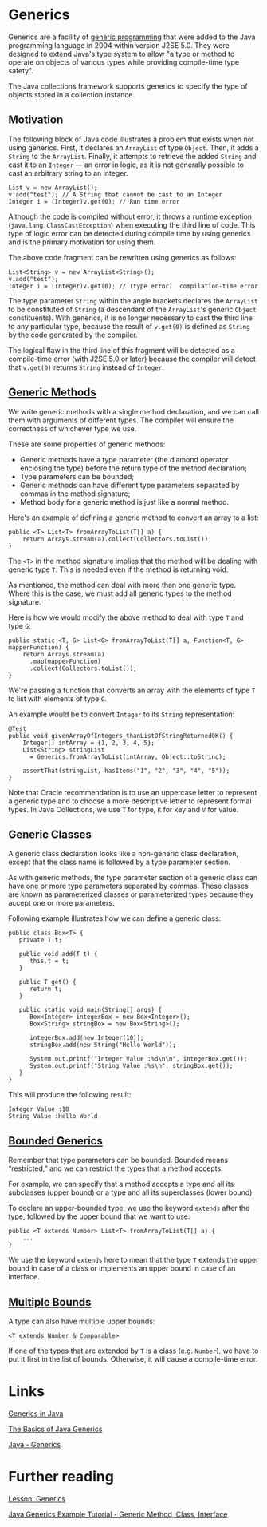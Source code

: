 # Generics
Generics are a facility of [generic programming](https://en.wikipedia.org/wiki/Generic_programming) that were added to the Java programming language in 2004 within version J2SE 5.0. They were designed to extend Java's type system to allow "a type or method to operate on objects of various types while providing compile-time type safety".

The Java collections framework supports generics to specify the type of objects stored in a collection instance.

## Motivation
The following block of Java code illustrates a problem that exists when not using generics. First, it declares an `ArrayList` of type `Object`. Then, it adds a `String` to the `ArrayList`. Finally, it attempts to retrieve the added `String` and cast it to an `Integer` — an error in logic, as it is not generally possible to cast an arbitrary string to an integer.
```
List v = new ArrayList();
v.add("test"); // A String that cannot be cast to an Integer
Integer i = (Integer)v.get(0); // Run time error
```

Although the code is compiled without error, it throws a runtime exception (`java.lang.ClassCastException`) when executing the third line of code. This type of logic error can be detected during compile time by using generics and is the primary motivation for using them.

The above code fragment can be rewritten using generics as follows:
```
List<String> v = new ArrayList<String>();
v.add("test");
Integer i = (Integer)v.get(0); // (type error)  compilation-time error
```

The type parameter `String` within the angle brackets declares the `ArrayList` to be constituted of `String` (a descendant of the `ArrayList`'s generic `Object` constituents). With generics, it is no longer necessary to cast the third line to any particular type, because the result of `v.get(0)` is defined as `String` by the code generated by the compiler.

The logical flaw in the third line of this fragment will be detected as a compile-time error (with J2SE 5.0 or later) because the compiler will detect that `v.get(0)` returns `String` instead of `Integer`.

## [Generic Methods](https://www.baeldung.com/java-generics#generic-methods)
We write generic methods with a single method declaration, and we can call them with arguments of different types. The compiler will ensure the correctness of whichever type we use.

These are some properties of generic methods:
- Generic methods have a type parameter (the diamond operator enclosing the type) before the return type of the method declaration;
- Type parameters can be bounded;
- Generic methods can have different type parameters separated by commas in the method signature;
- Method body for a generic method is just like a normal method.

Here's an example of defining a generic method to convert an array to a list:
```
public <T> List<T> fromArrayToList(T[] a) {   
    return Arrays.stream(a).collect(Collectors.toList());
}
```

The `<T>` in the method signature implies that the method will be dealing with generic type `T`. This is needed even if the method is returning void.

As mentioned, the method can deal with more than one generic type. Where this is the case, we must add all generic types to the method signature.

Here is how we would modify the above method to deal with type `T` and type `G`:
```
public static <T, G> List<G> fromArrayToList(T[] a, Function<T, G> mapperFunction) {
    return Arrays.stream(a)
      .map(mapperFunction)
      .collect(Collectors.toList());
}
```

We're passing a function that converts an array with the elements of type `T` to list with elements of type `G`.

An example would be to convert `Integer` to its `String` representation:
```
@Test
public void givenArrayOfIntegers_thanListOfStringReturnedOK() {
    Integer[] intArray = {1, 2, 3, 4, 5};
    List<String> stringList
      = Generics.fromArrayToList(intArray, Object::toString);
 
    assertThat(stringList, hasItems("1", "2", "3", "4", "5"));
}
```

Note that Oracle recommendation is to use an uppercase letter to represent a generic type and to choose a more descriptive letter to represent formal types. In Java Collections, we use `T` for type, `K` for key and `V` for value.

## Generic Classes
A generic class declaration looks like a non-generic class declaration, except that the class name is followed by a type parameter section.

As with generic methods, the type parameter section of a generic class can have one or more type parameters separated by commas. These classes are known as parameterized classes or parameterized types because they accept one or more parameters.

Following example illustrates how we can define a generic class:
```
public class Box<T> {
   private T t;

   public void add(T t) {
      this.t = t;
   }

   public T get() {
      return t;
   }

   public static void main(String[] args) {
      Box<Integer> integerBox = new Box<Integer>();
      Box<String> stringBox = new Box<String>();
    
      integerBox.add(new Integer(10));
      stringBox.add(new String("Hello World"));

      System.out.printf("Integer Value :%d\n\n", integerBox.get());
      System.out.printf("String Value :%s\n", stringBox.get());
   }
}
```

This will produce the following result:
```
Integer Value :10
String Value :Hello World
```

## [Bounded Generics](https://www.baeldung.com/java-generics#1-bounded-generics)
Remember that type parameters can be bounded. Bounded means “restricted,” and we can restrict the types that a method accepts.

For example, we can specify that a method accepts a type and all its subclasses (upper bound) or a type and all its superclasses (lower bound).

To declare an upper-bounded type, we use the keyword `extends` after the type, followed by the upper bound that we want to use:
```
public <T extends Number> List<T> fromArrayToList(T[] a) {
    ...
}
```

We use the keyword `extends` here to mean that the type `T` extends the upper bound in case of a class or implements an upper bound in case of an interface.

## [Multiple Bounds](https://www.baeldung.com/java-generics#2-multiple-bounds)
A type can also have multiple upper bounds:
```
<T extends Number & Comparable>
```

If one of the types that are extended by `T` is a class (e.g. `Number`), we have to put it first in the list of bounds. Otherwise, it will cause a compile-time error.

# Links
[Generics in Java](https://en.wikipedia.org/wiki/Generics_in_Java)

[The Basics of Java Generics](https://www.baeldung.com/java-generics#generic-methods)

[Java - Generics](https://www.tutorialspoint.com/java/java_generics.htm)

# Further reading
[Lesson: Generics](https://docs.oracle.com/javase/tutorial/java/generics/index.html)

[Java Generics Example Tutorial - Generic Method, Class, Interface](https://www.digitalocean.com/community/tutorials/java-generics-example-method-class-interface)
